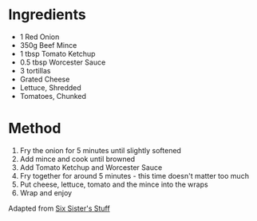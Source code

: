 ---
---

# Ingredients
- 1 Red Onion
- 350g Beef Mince
- 1 tbsp Tomato Ketchup
- 0.5 tbsp Worcester Sauce
- 3 tortillas
- Grated Cheese
- Lettuce, Shredded
- Tomatoes, Chunked

# Method
1. Fry the onion for 5 minutes until slightly softened
2. Add mince and cook until browned
3. Add Tomato Ketchup and Worcester Sauce
4. Fry together for around 5 minutes - this time doesn't matter too much
5. Put cheese, lettuce, tomato and the mince into the wraps
6. Wrap and enjoy

Adapted from [Six Sister's Stuff](https://www.sixsistersstuff.com/recipe/cheeseburger-wraps/)


